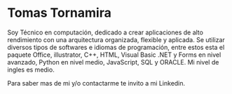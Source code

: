 <!-- - 👋 Hi, I’m Tomas Tornamira
- 👀 I’m interested in Programming, work and games
- 🌱 I’m currently learning Front-end, Back-end, JavaScript
- 💞️ I’m looking to collaborate on projects with interests of productive advances
- 📫 You can talk to me in this mail: tototornamira@gmail.com
-->

# Tomas Tornamira
  Soy Técnico en computación, dedicado a crear aplicaciones de alto rendimiento con una arquitectura organizada, flexible y aplicada. Se utilizar diversos tipos de softwares e idiomas de programación, entre estos esta el paquete Office, illustrator, C++, HTML, Visual Basic .NET y Forms en nivel avanzado, Python en nivel medio, JavaScript, SQL y ORACLE.
  Mi nivel de ingles es medio.
  
  Para saber mas de mi y/o contactarme te invito a mi Linkedin.

<!---
TTorna/TTorna is a ✨ special ✨ repository because its `README.md` (this file) appears on your GitHub profile.
You can click the Preview link to take a look at your changes.
--->
